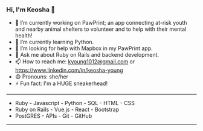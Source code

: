 ### Hi, I'm Keosha 👋


- 🔭 I’m currently working on PawPrint; an app connecting at-risk youth and nearby animal shelters to volunteer and to help with their mental health!
- 🌱 I’m currently learning Python.
- 🤔 I’m looking for help with Mapbox in my PawPrint app.
- 💬 Ask me about Ruby on Rails and backend development.
- 📫 How to reach me: kyoung1012@gmail.com or https://www.linkedin.com/in/keosha-young
- 😄 Pronouns: she/her
- ⚡ Fun fact: I'm a HUGE sneakerhead!

---
- Ruby  - Javascript  - Python  - SQL  - HTML - CSS 
- Ruby on Rails  - Vue.js  - React  - Bootstrap 
- PostGRES  - APIs  - Git  - GitHub
---
